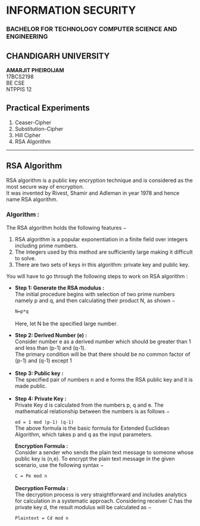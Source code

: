 # INFORMATION SECURITY
### BACHELOR FOR TECHNOLOGY COMPUTER SCIENCE AND ENGINEERING
## CHANDIGARH UNIVERSITY


<b>AMARJIT PHEIROIJAM </b><br />
17BCS2198 <br/>
BE CSE <br />
NTPPIS 12 <br />

## Practical Experiments
1. Ceaser-Cipher
2. Substitution-Cipher
3. Hill Cipher
4. RSA Algorithm
***
## RSA Algorithm
RSA algorithm is a public key encryption technique and is considered as the most secure way of encryption. <br>
It was invented by Rivest, Shamir and Adleman in year 1978 and hence name RSA algorithm.

### Algorithm :
The RSA algorithm holds the following features −
1. RSA algorithm is a popular exponentiation in a finite field over integers including prime numbers.
2. The integers used by this method are sufficiently large making it difficult to solve.
3. There are two sets of keys in this algorithm: private key and public key.

You will have to go through the following steps to work on RSA algorithm :
<ul>
<li>
  <b> Step 1: Generate the RSA modulus : </b><br>
The initial procedure begins with selection of two prime numbers namely p and q, and then calculating their product N, as shown −

`N=p*q` <br><br>
Here, let N be the specified large number.
</li>

<li>
<b>Step 2: Derived Number (e) : </b><br>
Consider number e as a derived number which should be greater than 1 and less than (p-1) and (q-1).<br>
The primary condition will be that there should be no common factor of (p-1) and (q-1) except 1 <br>
</li>
<br>
<li>
<b>Step 3: Public key : </b><br>
The specified pair of numbers n and e forms the RSA public key and it is made public.<br>
</li>
<br>
<li>
<b>Step 4: Private Key :</b><br>
Private Key d is calculated from the numbers p, q and e. The mathematical relationship between the numbers is as follows −

`ed = 1 mod (p-1) (q-1)` <br>
The above formula is the basic formula for Extended Euclidean Algorithm, which takes p and q as the input parameters.

<b>Encryption Formula :</b><br>
Consider a sender who sends the plain text message to someone whose public key is (n,e). To encrypt the plain text message in the given scenario, use the following syntax −

`C = Pe mod n`<br><br>
<b>Decryption Formula :</b><br>
The decryption process is very straightforward and includes analytics for calculation in a systematic approach. Considering receiver C has the private key d, the result modulus will be calculated as −

`Plaintext = Cd mod n`
</li>
</ul>
